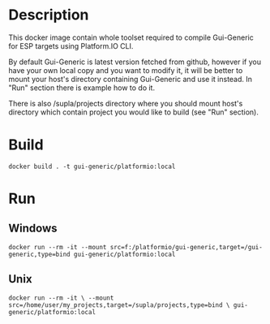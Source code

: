 # Description

This docker image contain whole toolset required to compile Gui-Generic for ESP targets using Platform.IO CLI.

By default Gui-Generic is latest version fetched from github, however if you have your own local copy and you want to modify it, it will be better to mount your host's directory containing Gui-Generic and use it instead. In "Run" section there is example how to do it.

There is also /supla/projects directory where you should mount host's directory which contain project you would like to build (see "Run" section).

# Build

```
docker build . -t gui-generic/platformio:local
```

# Run

## Windows

```
docker run --rm -it --mount src=f:/platformio/gui-generic,target=/gui-generic,type=bind gui-generic/platformio:local
```

## Unix

```
docker run --rm -it \ --mount src=/home/user/my_projects,target=/supla/projects,type=bind \ gui-generic/platformio:local
```